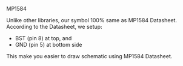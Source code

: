 MP1584

Unlike other libraries, our symbol 100% same as MP1584 Datasheet. According to the Datasheet, we setup:
- BST (pin 8) at top, and 
- GND (pin 5) at bottom side

This make you easier to draw schematic using MP1584 Datasheet.

<img scr="https://github.com/kotakomputer/MP1584/blob/master/MP1584.jpg">

